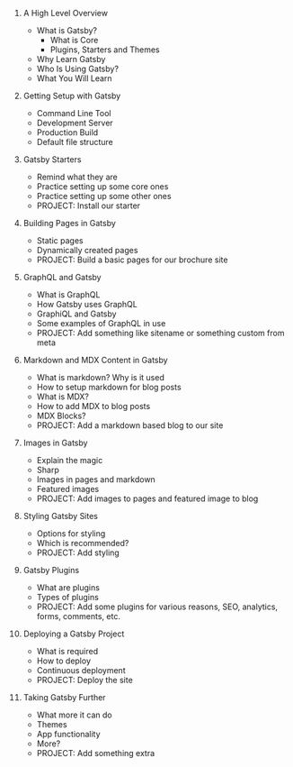 1. A High Level Overview

   - What is Gatsby?
     - What is Core
     - Plugins, Starters and Themes
   - Why Learn Gatsby
   - Who Is Using Gatsby?
   - What You Will Learn

2. Getting Setup with Gatsby

   - Command Line Tool
   - Development Server
   - Production Build
   - Default file structure

3. Gatsby Starters

   - Remind what they are
   - Practice setting up some core ones
   - Practice setting up some other ones
   - PROJECT: Install our starter

4. Building Pages in Gatsby

   - Static pages
   - Dynamically created pages
   - PROJECT: Build a basic pages for our brochure site

5. GraphQL and Gatsby

   - What is GraphQL
   - How Gatsby uses GraphQL
   - GraphiQL and Gatsby
   - Some examples of GraphQL in use
   - PROJECT: Add something like sitename or something custom from meta

6. Markdown and MDX Content in Gatsby

   - What is markdown? Why is it used
   - How to setup markdown for blog posts
   - What is MDX?
   - How to add MDX to blog posts
   - MDX Blocks?
   - PROJECT: Add a markdown based blog to our site

7. Images in Gatsby

   - Explain the magic
   - Sharp
   - Images in pages and markdown
   - Featured images
   - PROJECT: Add images to pages and featured image to blog

8. Styling Gatsby Sites

   - Options for styling
   - Which is recommended?
   - PROJECT: Add styling

9. Gatsby Plugins

   - What are plugins
   - Types of plugins
   - PROJECT: Add some plugins for various reasons, SEO, analytics, forms, comments, etc.

10. Deploying a Gatsby Project

    - What is required
    - How to deploy
    - Continuous deployment
    - PROJECT: Deploy the site

11. Taking Gatsby Further

    - What more it can do
    - Themes
    - App functionality
    - More?
    - PROJECT: Add something extra

